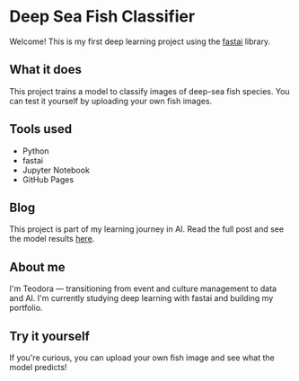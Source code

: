 # Deep Sea Fish Classifier

Welcome! This is my first deep learning project using the [fastai](https://www.fast.ai/) library.

## What it does
This project trains a model to classify images of deep-sea fish species. You can test it yourself by uploading your own fish images.

## Tools used
- Python
- fastai
- Jupyter Notebook
- GitHub Pages

## Blog
This project is part of my learning journey in AI. Read the full post and see the model results [here](./fish_classifier.html).

## About me
I'm Teodora — transitioning from event and culture management to data and AI. I'm currently studying deep learning with fastai and building my portfolio.

## Try it yourself
If you're curious, you can upload your own fish image and see what the model predicts!
